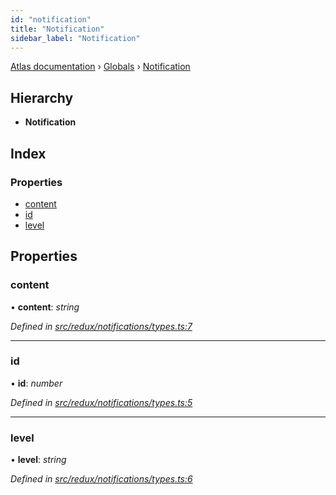 ```yaml
---
id: "notification"
title: "Notification"
sidebar_label: "Notification"
---
```


[Atlas documentation](../index.md) › [Globals](../globals.md) › [Notification](notification.md)

## Hierarchy

* **Notification**

## Index

### Properties

* [content](notification.md#content)
* [id](notification.md#id)
* [level](notification.md#level)

## Properties

###  content

• **content**: *string*

*Defined in [src/redux/notifications/types.ts:7](https://github.com/chronark/atlas/blob/4c0c2ce/src/redux/notifications/types.ts#L7)*

___

###  id

• **id**: *number*

*Defined in [src/redux/notifications/types.ts:5](https://github.com/chronark/atlas/blob/4c0c2ce/src/redux/notifications/types.ts#L5)*

___

###  level

• **level**: *string*

*Defined in [src/redux/notifications/types.ts:6](https://github.com/chronark/atlas/blob/4c0c2ce/src/redux/notifications/types.ts#L6)*
